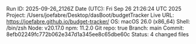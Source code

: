 Run ID: 2025-09-26_2126Z
Date (UTC): Fri Sep 26 21:26:24 UTC 2025
Project: /Users/joefabre/Desktop/dasBoot/budgetTracker
Live URL: https://joefabre.github.io/budget-tracker/
OS: macOS 26.0 (x86_64)
Shell: /bin/zsh
Node: v20.17.0
npm: 11.2.0
Git repo: true
Branch: main
Commit: 8efb02249fc772b062e347d1a345ee8c65dbe60c
Status: 4 changed files

